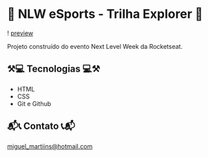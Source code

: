 # 🚀 NLW eSports - Trilha Explorer 🚀

! [preview](./.github/preview.png.png)

Projeto construído do evento Next Level Week da Rocketseat.

## ⚒️💻 Tecnologias 💻⚒️

- HTML
- CSS
- Git e Github

## 📬📞 Contato 📞📬

miguel_martiins@hotmail.com
